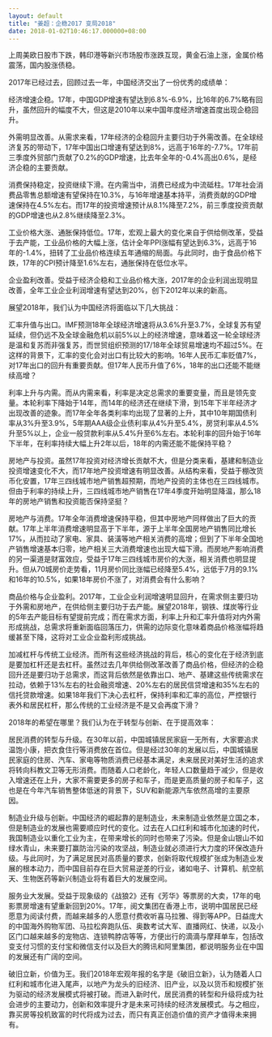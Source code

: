 ```yaml
---
layout: default
title: "姜超：企稳2017 变局2018"
date: 2018-01-02T10:46:17.000000+08:00
---
```


上周美欧日股市下跌，韩印港等新兴市场股市涨跌互现，黄金石油上涨，金属价格震荡，国内股涨债稳。

2017年已经过去，回顾过去一年，中国经济交出了一份优秀的成绩单：

经济增速企稳。17年，中国GDP增速有望达到6.8%-6.9%，比16年的6.7%略有回升，虽然回升的幅度不大，但这是2010年以来中国年度经济增速首度出现企稳回升。

外需明显改善。从需求来看，17年经济的企稳回升主要归功于外需改善。在全球经济复苏的带动下，17年中国出口增速有望达到8%，远高于16年的-7.7%。17年前三季度外贸部门贡献了0.2%的GDP增速，比去年全年的-0.4%高出0.6%，是经济企稳的主要贡献。

消费保持稳定，投资继续下滑。在内需当中，消费已经成为中流砥柱。17年社会消费品零售总额增速有望保持在10.3%，与16年增速基本持平，消费贡献的GDP增速保持在4.5%左右。而17年的投资增速预计从8.1%降至7.2%，前三季度投资贡献的GDP增速也从2.8%继续降至2.3%。

工业价格大涨、通胀保持低位。17年，宏观上最大的变化来自于供给侧改革，受益于去产能，工业品价格的大幅上涨，估计全年PPI涨幅有望达到6.3%，远高于16年的-1.4%，扭转了工业品价格连续五年通缩的局面。与此同时，由于食品价格下跌，17年的CPI预计降至1.6%左右，通胀保持在低位水平。

企业盈利改善。受益于经济企稳和工业品价格大涨，2017年的企业利润出现明显改善，全年工业企业利润增速有望达到20%，创下2012年以来的新高。

展望2018年，我们认为中国经济将面临以下几大挑战：

汇率升值与出口。IMF预测18年全球经济增速将从3.6%升至3.7%，全球复苏有望延续，但仍远不及全球金融危机以前5%以上的经济增速，意味着这一轮全球经济是温和复苏而非强复苏，而世贸组织预测的17/18年全球贸易增速均不超过5%。在这样的背景下，汇率的变化会对出口有比较大的影响。16年人民币汇率贬值7%，对17年出口的回升有重要贡献。但17年人民币升值了6%，18年的出口还能不能继续高增？

利率上升与内需。而从内需来看，利率是决定总需求的重要变量，而且是领先变量。本轮利率下降始于14年，而14年的经济还在继续下滑，到15年下半年经济才出现改善的迹象。而17年全年各类利率均出现了显著的上升，其中10年期国债利率从3%升至3.9%，5年期AAA级企业债利率从4%升至5.4%，房贷利率从4.5%升至5%以上，企业一般贷款利率从5.4%升至6%左右。本轮利率的回升始于16年下半年，在利率持续大幅上升2年以后，18年的内需还能不能保持平稳？

房地产与投资。虽然17年投资对经济增长贡献不大，但是分类来看，基建和制造业投资增速变化不大，而17年地产投资增速有明显改善。从结构来看，受益于棚改货币化安置，17年三四线城市地产销售超预期，而地产投资的主体也在三四线城市。但由于利率的持续上升，三四线城市地产销售在17年4季度开始明显降温，那么18年的房地产销售和投资能否保持坚挺？

房地产与消费。17年全年消费增速保持平稳，但其中房地产同样做出了巨大的贡献。17年上半年消费增速明显高于下半年，源于上半年全国房地产销售同比增长17%，从而拉动了家电、家具、装潢等地产相关消费的高增；但到了下半年全国地产销售增速基本归零，地产相关三大消费增速也出现大幅下滑。而房地产影响消费的另一渠道是财富效应，受益于17年三四线城市房价的大涨，相关消费也明显提升。但从70城房价走势看，11月房价同比涨幅已经降至5.4%，远低于7月的9.1%和16年的10.5%，如果18年房价不涨了，对消费会有什么影响？

商品价格与企业盈利。2017年，工业企业利润增速明显回升，在需求侧主要归功于外需和房地产，在供给侧主要归功于去产能。展望2018年，钢铁、煤炭等行业的5年去产能目标有望提前完成；而在需求方面，利率上升和汇率升值将对内外需形成挑战，总需求将重新面临回落压力，供需的边际变化意味着商品价格涨幅将趋缓甚至下降，这将对工业企业盈利形成挑战。

加减杠杆与传统工业经济。而所有这些经济挑战的背后，核心的变化在于经济到底是要加杠杆还是去杠杆。虽然过去几年供给侧改革改善了商品价格，但经济的企稳回升还是要归功于总需求，而这背后依然是依靠出口、地产、基建这些传统需求在拉动，依赖于13%左右的社会融资增速、20%左右的居民信贷增速和35%左右的信托贷款增速。如果18年我们下决心去杠杆，保持利率和汇率的高位，严控银行表外和居民杠杆，那么传统的工业经济是不是又会再度下滑？

2018年的希望在哪里？我们认为在于转型与创新、在于提高效率：

居民消费的转型与升级。在30年以前，中国城镇居民家庭一无所有，大家要追求温饱小康，把衣食住行等消费放在首位。但是经过30年的发展以后，中国城镇居民家庭的住房、汽车、家电等物质消费已经基本满足，未来居民对美好生活的追求将转向科教文卫等无形消费。而随着人口老龄化，年轻人口数量趋于减少，但是收入增速还在上升，大家不需要更多的房子和车子，而是更高质量的房子和车子，这也是在今年汽车销售整体低迷的背景下，SUV和新能源汽车依然高增的主要原因。

制造业升级与创新。中国经济的崛起靠的是制造业，未来制造业依然是立国之本，但是制造业的发展也需要顺应时代的变化。过去在人口红利和城市化加速的时代，我国制造业以重化工业为主，在带来增长的同时也带来了污染。但是金山银山不如绿水青山，未来要打赢防治污染的攻坚战，制造业就必须进行大力度的环保改造升级。与此同时，为了满足居民对高质量的要求，创新将取代规模扩张成为制造业发展的根本动力，而中国目前存在巨大贸易逆差的行业，诸如电子、计算机、航空航天、生物医药等新兴制造业将有着巨大的发展空间。

服务业大发展。受益于现象级的《战狼2》还有《芳华》等票房的大卖，17年的电影票房增速有望重新回到20%。17年，阅文集团在香港上市，说明中国居民已经愿意为阅读付费，而越来越多的人愿意付费收听喜马拉雅、得到等APP。日益庞大的中国海外购物军团、马拉松奔跑队伍、奥数考试大军、直播网红、快递，以及小区门口越来越多的宠物店、连锁鸭脖店等等，方便出行的滴滴与摩拜单车，包括改变支付习惯的支付宝和微信支付以及巨大的腾讯和阿里集团，都说明服务业在中国的发展还有广阔的空间。

破旧立新，价值为王。我们2018年宏观年报的名字是《破旧立新》，认为随着人口红利和城市化进入尾声，以地产为龙头的旧经济、旧产业，以及以货币和规模扩张为驱动的经济发展模式将被打破。而进入新时代，居民消费的转型和升级将成为社会进步的主要动力，创新和效率提升才是未来可持续的经济发展模式。与之相应，靠买房等投机致富的时代将成为过去，而只有真正创造价值的资产才值得未来拥有。

